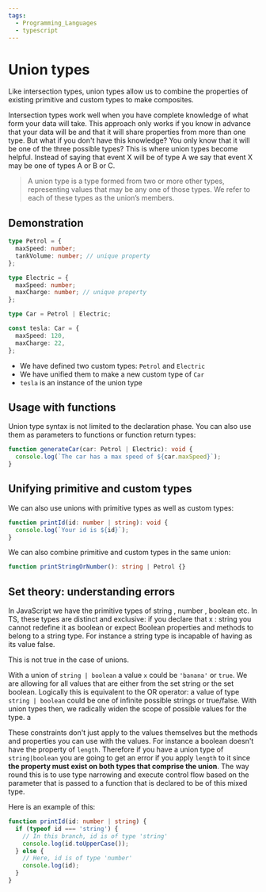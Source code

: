 ```yaml
---
tags:
  - Programming_Languages
  - typescript
---
```


# Union types

Like intersection types, union types allow us to combine the properties of existing primitive and custom types to make composites.

Intersection types work well when you have complete knowledge of what form your data will take. This approach only works if you know in advance that your data will be and that it will share properties from more than one type. But what if you don't have this knowledge? You only know that it will be one of the three possible types? This is where union types become helpful. Instead of saying that event X will be of type A we say that event X may be one of types A or B or C.

> A union type is a type formed from two or more other types, representing values that may be any one of those types. We refer to each of these types as the union’s members.

## Demonstration

```ts
type Petrol = {
  maxSpeed: number;
  tankVolume: number; // unique property
};

type Electric = {
  maxSpeed: number;
  maxCharge: number; // unique property
};

type Car = Petrol | Electric;

const tesla: Car = {
  maxSpeed: 120,
  maxCharge: 22,
};
```

- We have defined two custom types: `Petrol` and `Electric`
- We have unified them to make a new custom type of `Car`
- `tesla` is an instance of the union type

## Usage with functions

Union type syntax is not limited to the declaration phase. You can also use them as parameters to functions or function return types:

```ts
function generateCar(car: Petrol | Electric): void {
  console.log(`The car has a max speed of ${car.maxSpeed}`);
}
```

## Unifying primitive and custom types

We can also use unions with primitive types as well as custom types:

```ts
function printId(id: number | string): void {
  console.log(`Your id is ${id}`);
}
```

We can also combine primitive and custom types in the same union:

```ts
function printStringOrNumber(): string | Petrol {}
```

## Set theory: understanding errors

In JavaScript we have the primitive types of string , number , boolean etc. In TS, these types are distinct and exclusive: if you declare that x : string you cannot redefine it as boolean or expect Boolean properties and methods to belong to a string type. For instance a string type is incapable of having as its value false.

This is not true in the case of unions.

With a union of `string | boolean` a value `x` could be `'banana'` or `true`. We are allowing for all values that are either from the set string or the set boolean. Logically this is equivalent to the OR operator: a value of type `string | boolean` could be one of infinite possible strings or true/false. With union types then, we radically widen the scope of possible values for the type. a

These constraints don't just apply to the values themselves but the methods and properties you can use with the values. For instance a boolean doesn't have the property of `length`. Therefore if you have a union type of `string|boolean` you are going to get an error if you apply `length` to it since **the property must exist on both types that comprise the union**. The way round this is to use type narrowing and execute control flow based on the parameter that is passed to a function that is declared to be of this mixed type.

Here is an example of this:

```ts
function printId(id: number | string) {
  if (typeof id === 'string') {
    // In this branch, id is of type 'string'
    console.log(id.toUpperCase());
  } else {
    // Here, id is of type 'number'
    console.log(id);
  }
}
```
